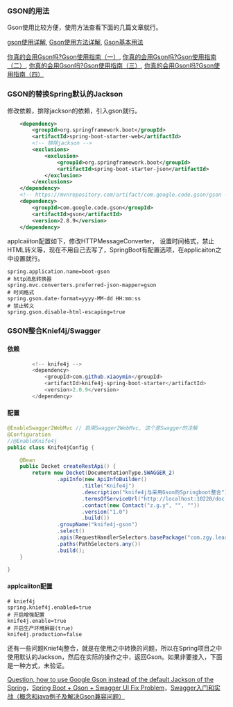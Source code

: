 ### GSON的用法

Gson使用比较方便，使用方法查看下面的几篇文章就行。


[gson使用详解](https://blog.csdn.net/u012702547/article/details/46043549),    [Gson使用方法详解](https://www.cnblogs.com/tony-yang-flutter/p/12350156.html),   [Gson基本用法](https://www.cnblogs.com/baiqiantao/p/7512336.html)

[你真的会用Gson吗?Gson使用指南（一）](https://www.jianshu.com/p/e740196225a4),   [你真的会用Gson吗?Gson使用指南（二）](https://www.jianshu.com/p/c88260adaf5e),   [你真的会用Gson吗?Gson使用指南（三）](https://www.jianshu.com/p/0e40a52c0063),   [你真的会用Gson吗?Gson使用指南（四）](https://www.jianshu.com/p/3108f1e44155)



### GSON的替换Spring默认的Jackson

修改依赖，排除jackson的依赖，引入gson就行。

```xml
    <dependency>
        <groupId>org.springframework.boot</groupId>
        <artifactId>spring-boot-starter-web</artifactId>
        <!-- 排除jackson -->
        <exclusions>
            <exclusion>
                <groupId>org.springframework.boot</groupId>
                <artifactId>spring-boot-starter-json</artifactId>
            </exclusion>
        </exclusions>
    </dependency>
    <!-- https://mvnrepository.com/artifact/com.google.code.gson/gson -->
    <dependency>
        <groupId>com.google.code.gson</groupId>
        <artifactId>gson</artifactId>
        <version>2.8.9</version>
    </dependency>
```

applcaiiton配置如下，修改HTTPMessageConverter， 设置时间格式，禁止HTML转义等，现在不用自己去写了，SpringBoot有配置选项，在applicaiton之中设置就行。

```properties
spring.application.name=boot-gson
# http消息转换器
spring.mvc.converters.preferred-json-mapper=gson
# 时间格式
spring.gson.date-format=yyyy-MM-dd HH:mm:ss
# 禁止转义
spring.gson.disable-html-escaping=true
```



### GSON整合Knief4j/Swagger
#### 依赖

```java
        <!-- knife4j -->
        <dependency>
            <groupId>com.github.xiaoymin</groupId>
            <artifactId>knife4j-spring-boot-starter</artifactId>
            <version>2.0.9</version>
        </dependency>
```

#### 配置

```java
@EnableSwagger2WebMvc // 启用Swagger2WebMvc, 这个是Swagger的注解
@Configuration
//@EnableKnife4j
public class Knife4jConfig {

    @Bean
    public Docket createRestApi() {
        return new Docket(DocumentationType.SWAGGER_2)
                .apiInfo(new ApiInfoBuilder()
                        .title("Knife4j")
                        .description("knife4j与采用Gson的Springboot整合")
                        .termsOfServiceUrl("http://localhost:10220/doc.html")
                        .contact(new Contact("z.g.y", "", ""))
                        .version("1.0")
                        .build())
                .groupName("knife4j-gson")
                .select()
                .apis(RequestHandlerSelectors.basePackage("com.zgy.learn.bootgson.controller"))
                .paths(PathSelectors.any())
                .build();
    }

}
```

#### applcaiiton配置

```properties
# knief4j
spring.knief4j.enabled=true
# 开启增强配置
knife4j.enable=true
# 开启生产环境屏蔽(true)
knife4j.production=false
```

还有一些问题Knief4j整合，就是在使用之中转换的问题，所以在Spring项目之中使用默认的Jackson，然后在实际的操作之中，返回Gson。如果非要接入，下面是一种方式，未验证。

[Question, how to use Google Gson instead of the default Jackson of the Spring](https://github.com/springfox/springfox/issues/2758)，[Spring Boot + Gson + Swagger UI Fix Problem](https://www.youtube.com/watch?v=x_lSgM9uxw0)，[Swagger入门和实战（概念和java例子及解决Gson兼容问题）](https://blog.csdn.net/liyiming2017/article/details/83550359)
